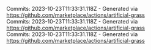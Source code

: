 Commits: 2023-10-23T11:33:31.118Z - Generated via https://github.com/marketplace/actions/artificial-grass
<br>
Commits: 2023-10-23T11:33:31.118Z - Generated via https://github.com/marketplace/actions/artificial-grass
<br>
Commits: 2023-10-23T11:33:31.118Z - Generated via https://github.com/marketplace/actions/artificial-grass
<br>
